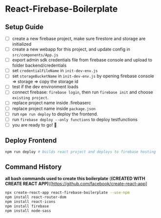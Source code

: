 # React-Firebase-Boilerplate

## Setup Guide

- [ ] create a new firebase project, make sure firestore and storage are initialized
- [ ] create a new webapp for this project, and update config in `src/components/App.js`
- [ ] export admin sdk credentials file from firebase console and upload to folder backend/credentials
- [ ] set `credentialFileName` in `init-dev-env.js`
- [ ] set `storageBucketName` in `init-dev-env.js` by opening firebase console => storage => copy the storage id
- [ ] test if the dev environment loads
- [ ] connect firebase: `firebase login`, then run `firebase init` and choose `existing project`.
- [ ] replace project name inside .firebaserc
- [ ] replace project name inside `package.json`
- [ ] run `npm run deploy` to deploy the frontend.
- [ ] run `firebase deploy --only functions` to deploy testfunctions
- [ ] you are ready to go! 🥳

## Deploy Frontend

```bash
npm run deploy # builds react project and deploys to firebase hosting
```

## Command History
**all bash commands used to create this boilerplate**
(**(CREATED WITH CREATE REACT APP)**)[https://github.com/facebook/create-react-app]
```bash
npx create-react-app react-firebase-boilerplate --use-npm
npm install react-router-dom
npm install react-icons
npm install firebase
npm install node-sass
```
